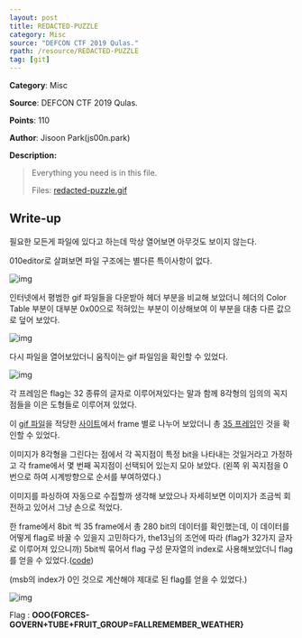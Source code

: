 ```yaml
---
layout: post
title: REDACTED-PUZZLE
category: Misc
source: "DEFCON CTF 2019 Qulas."
rpath: /resource/REDACTED-PUZZLE
tag: [git]
---
```


**Category**: Misc

**Source**: DEFCON CTF 2019 Qulas.

**Points**: 110

**Author**: Jisoon Park(js00n.park)

**Description:** 

> Everything you need is in this file.
> 
> Files: [redacted-puzzle.gif]({{site.github.master}}{{page.rpath}}/redacted-puzzle.gif)

## Write-up

필요한 모든게 파일에 있다고 하는데 막상 열어보면 아무것도 보이지 않는다.

010editor로 살펴보면 파일 구조에는 별다른 특이사항이 없다.

![img]({{page.rpath|prepend:site.baseurl}}/header.png)

인터넷에서 평범한 gif 파일들을 다운받아 헤더 부분을 비교해 보았더니 헤더의 Color Table 부분이 대부분 0x00으로 적혀있는 부분이 이상해보여 이 부분을 대충 다른 값으로 덮어 보았다.

![img]({{page.rpath|prepend:site.baseurl}}/header2.png)

다시 파일을 열어보았더니 움직이는 gif 파일임을 확인할 수 있었다.

![img]({{page.rpath|prepend:site.baseurl}}/redacted-puzzle_edited.gif)

각 프레임은 flag는 32 종류의 글자로 이루어져있다는 말과 함께 8각형의 임의의 꼭지점들을 이은 도형들로 이루어져 있었다.

이 [gif 파일]({{site.github.master}}{{page.rpath}}/redacted-puzzle_edited.gif)을 적당한 [사이트](https://ezgif.com/split)에서 frame 별로 나누어 보았더니 총 [35 프레임]({{site.github.master}}{{page.rpath}}/redacted-puzzle_fames.zip)인 것을 확인할 수 있었다.

이미지가 8각형을 그린다는 점에서 각 꼭지점이 특정 bit을 나타내는 것일거라고 가정하고 각 frame에서 몇 번째 꼭지점이 선택되어 있는지 모아 보았다. (왼쪽 위 꼭지점을 0번으로 하여 시계방향으로 순서를 부여하였다.)

이미지를 파싱하여 자동으로 수집할까 생각해 보았으나 자세히보면 이미지가 조금씩 회전하고 있어서 그냥 손으로 적었다.

한 frame에서 8bit 씩 35 frame에서 총 280 bit의 데이터를 확인했는데, 이 데이터를 어떻게 flag로 바꿀 수 있을지 고민하다가, the13님의 조언에 따라 (flag가 32가지 글자로 이루어져 있으니까) 5bit씩 묶어서 flag 구성 문자열의 index로 사용해보았더니 flag를 얻을 수 있었다.([code]({{site.github.master}}{{page.rpath}}/ex.py))

(msb의 index가 0인 것으로 계산해야 제대로 된 flag를 얻을 수 있었다.)

![img]({{page.rpath|prepend:site.baseurl}}/flag.png)

Flag : **OOO{FORCES-GOVERN+TUBE+FRUIT_GROUP=FALLREMEMBER_WEATHER}**
